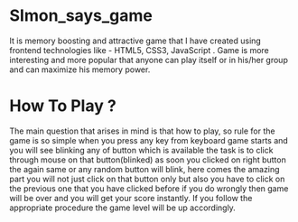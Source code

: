 # SImon_says_game
It is memory boosting and attractive game that I have created using frontend technologies like - HTML5, CSS3, JavaScript . Game is more interesting and more popular that anyone can play itself or in his/her group and can maximize his memory power.

# How To Play ?
The main question that arises in mind is that how to play, so rule for the game is so simple when you press any key from keyboard game starts and you will see blinking any of button which is available the task is to click through mouse on that button(blinked) as soon you clicked on right button the again same or any random button will blink, here comes the amazing part you will not just click on that button only but also you have to click on the previous one that you have clicked before if you do wrongly then game will be over and you will get your score instantly.
If you follow the appropriate procedure the game level will be up accordingly.
